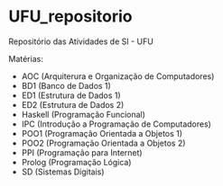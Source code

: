 # UFU_repositorio
Repositório das Atividades de SI - UFU 

Matérias:
- AOC (Arquiterura e Organização de Computadores)
- BD1 (Banco de Dados 1)
- ED1 (Estrutura de Dados 1)
- ED2 (Estrutura de Dados 2)
- Haskell (Programação Funcional)
- IPC (Introdução a Programação de Computadores)
- POO1 (Programação Orientada a Objetos 1)
- POO2 (Programação Orientada a Objetos 2)
- PPI (Programação para Internet)
- Prolog (Programação Lógica)
- SD (Sistemas Digitais)
